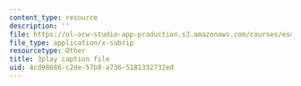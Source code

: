 ```yaml
---
content_type: resource
description: ''
file: https://ol-ocw-studio-app-production.s3.amazonaws.com/courses/esd-290-special-topics-in-supply-chain-management-spring-2005/4cd98686c2de57b8a7365181332732ed_H7vyIn6WtOk.vtt
file_type: application/x-subrip
resourcetype: Other
title: 3play caption file
uid: 4cd98686-c2de-57b8-a736-5181332732ed
---
```

